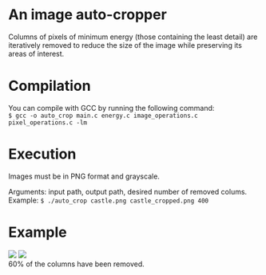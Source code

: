 # An image auto-cropper

Columns of pixels of minimum energy (those containing the least detail) are iteratively removed to reduce the size of the image while preserving its areas of interest.

# Compilation
You can compile with GCC by running the following command: \
```$ gcc -o auto_crop main.c energy.c image_operations.c pixel_operations.c -lm```

# Execution
Images must be in PNG format and grayscale.

Arguments: input path, output path, desired number of removed colums. \
Example: ```$ ./auto_crop castle.png castle_cropped.png 400```

# Example
![](https://i.imgur.com/ilT20K7.png) ![](https://i.imgur.com/fd9SSz2.png) \
60% of the columns have been removed.
